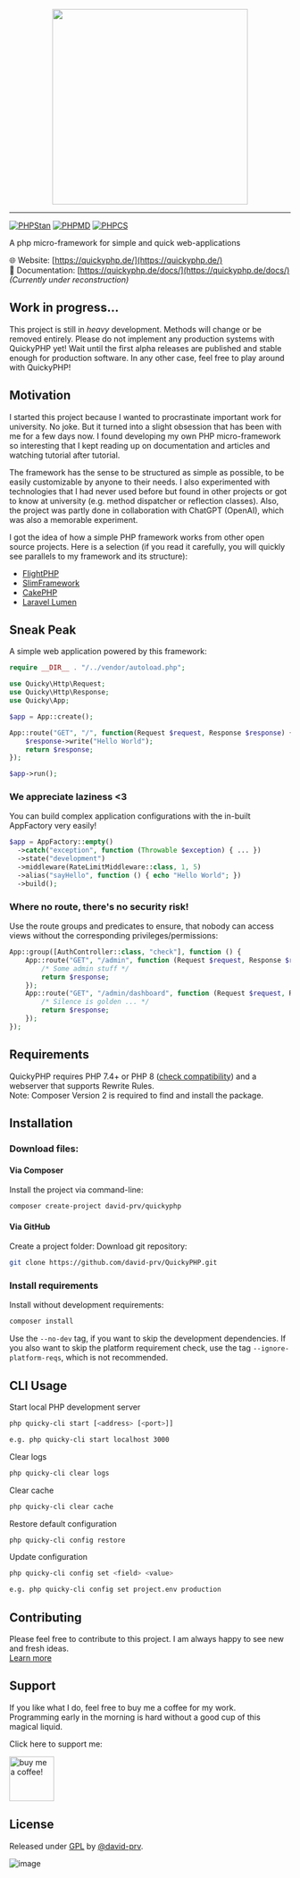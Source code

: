 <div align="center">
<p>
  <img alt="" width="350" src="https://quickyphp.de/img/new/Logo-Crop-Without-Slogan.png">
</p>
</div>

------------------------------------

[![PHPStan](https://github.com/david-prv/QuickyPHP/actions/workflows/phpstan.yml/badge.svg)](https://github.com/david-prv/QuickyPHP/actions/workflows/phpstan.yml) [![PHPMD](https://github.com/david-prv/QuickyPHP/actions/workflows/phpmd.yml/badge.svg)](https://github.com/david-prv/QuickyPHP/actions/workflows/phpmd.yml)  [![PHPCS](https://github.com/david-prv/QuickyPHP/actions/workflows/phpcs.yml/badge.svg)](https://github.com/david-prv/QuickyPHP/actions/workflows/phpcs.yml)

A php micro-framework for simple and quick web-applications

🌐 Website: [https://quickyphp.de/](https://quickyphp.de/)  
📖 Documentation: [https://quickyphp.de/docs/](https://quickyphp.de/docs/)  
*(Currently under reconstruction)*

## Work in progress...
This project is still in *heavy* development. Methods will change or be removed entirely. Please do not implement any production systems with QuickyPHP yet! Wait until the first alpha releases are published and stable enough for production software. In any other case, feel free to play around with QuickyPHP!

## Motivation
I started this project because I wanted to procrastinate important work for university. No joke. But it turned into a slight obsession that has been with me for a few days now. I found developing my own PHP micro-framework so interesting that I kept reading up on documentation and articles and watching tutorial after tutorial.

The framework has the sense to be structured as simple as possible, to be easily customizable by anyone to their needs. I also experimented with technologies that I had never used before but found in other projects or got to know at university (e.g. method dispatcher or reflection classes). Also, the project was partly done in collaboration with ChatGPT (OpenAI), which was also a memorable experiment.

I got the idea of how a simple PHP framework works from other open source projects. Here is a selection (if you read it carefully, you will quickly see parallels to my framework and its structure):
- [FlightPHP](https://flightphp.com/)
- [SlimFramework](https://www.slimframework.com/)
- [CakePHP](https://cakephp.org/)
- [Laravel Lumen](https://lumen.laravel.com/docs/10.x)

## Sneak Peak
A simple web application powered by this framework:
```php
require __DIR__ . "/../vendor/autoload.php";

use Quicky\Http\Request;
use Quicky\Http\Response;
use Quicky\App;

$app = App::create();

App::route("GET", "/", function(Request $request, Response $response) {
    $response->write("Hello World");
    return $response;
});

$app->run();
```

### We appreciate laziness <3
You can build complex application configurations with the in-built AppFactory very easily!
```php
$app = AppFactory::empty()
  ->catch("exception", function (Throwable $exception) { ... })
  ->state("development")
  ->middleware(RateLimitMiddleware::class, 1, 5)
  ->alias("sayHello", function () { echo "Hello World"; })
  ->build();
```

### Where no route, there's no security risk!
Use the route groups and predicates to ensure, that nobody can access views without the corresponding privileges/permissions:
```php
App::group([AuthController::class, "check"], function () {
    App::route("GET", "/admin", function (Request $request, Response $response) {
        /* Some admin stuff */
        return $response;
    });
    App::route("GET", "/admin/dashboard", function (Request $request, Response $response) {
        /* Silence is golden ... */
        return $response;
    });
});
```

## Requirements
QuickyPHP requires PHP 7.4+ or PHP 8 ([check compatibility](https://github.com/david-prv/QuickyPHP/blob/main/COMPATIBILITY.md)) and a webserver that supports Rewrite Rules.  
Note: Composer Version 2 is required to find and install the package.

## Installation
### Download files:
#### Via Composer
Install the project via command-line:
```bash
composer create-project david-prv/quickyphp
```

#### Via GitHub

Create a project folder:
Download git repository:
```bash
git clone https://github.com/david-prv/QuickyPHP.git
```
### Install requirements
Install without development requirements:
```bash
composer install
```

Use the `--no-dev` tag, if you want to skip the development dependencies. If you also want to skip the platform requirement check, use the tag `--ignore-platform-reqs`, which is not recommended.

## CLI Usage
Start local PHP development server
```bash
php quicky-cli start [<address> [<port>]]

e.g. php quicky-cli start localhost 3000
```
Clear logs
```bash
php quicky-cli clear logs
```
Clear cache
```bash
php quicky-cli clear cache
```
Restore default configuration
```bash
php quicky-cli config restore
```
Update configuration
```bash
php quicky-cli config set <field> <value>

e.g. php quicky-cli config set project.env production
```

## Contributing
Please feel free to contribute to this project. I am always happy to see new and fresh ideas.  
[Learn more](https://github.com/david-prv/QuickyPHP/blob/main/CONTRIBUTING.md)

## Support
If you like what I do, feel free to buy me a coffee for my work.  
Programming early in the morning is hard without a good cup of this magical liquid.

Click here to support me:

<a href="https://www.buymeacoffee.com/david.dewes">
    <img src="https://media3.giphy.com/media/TDQOtnWgsBx99cNoyH/giphy.gif" height="80" alt="buy me a coffee!"/>
</a>

## License
Released under [GPL](/LICENSE) by [@david-prv](https://github.com/david-prv).  

![image](https://github.com/david-prv/scanner-bundle/assets/66866223/385b8bb1-4dc1-48f9-bfc7-e58be51823f1)
